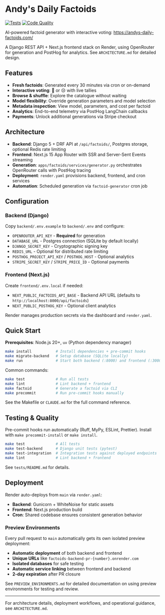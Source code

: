 # Andy's Daily Factoids

[![Tests](https://github.com/andrewm4894/andys-daily-factoids/workflows/Test%20Suite/badge.svg)](https://github.com/andrewm4894/andys-daily-factoids/actions/workflows/test.yml)
[![Code Quality](https://github.com/andrewm4894/andys-daily-factoids/workflows/Code%20Quality/badge.svg)](https://github.com/andrewm4894/andys-daily-factoids/actions/workflows/code-quality.yml)

AI-powered factoid generator with interactive voting: https://andys-daily-factoids.com/

A Django REST API + Next.js frontend stack on Render, using OpenRouter for generation and PostHog for analytics. See `ARCHITECTURE.md` for detailed design.

## Features

- **Fresh factoids**: Generated every 30 minutes via cron or on-demand
- **Interactive voting**: 🤯 or 😒 with live tallies
- **Browse & shuffle**: Explore the catalogue without waiting
- **Model flexibility**: Override generation parameters and model selection
- **Metadata inspection**: View model, parameters, and cost per factoid
- **Analytics**: End-to-end telemetry via PostHog LangChain callbacks
- **Payments**: Unlock additional generations via Stripe checkout

## Architecture

- **Backend**: Django 5 + DRF API at `/api/factoids/`, Postgres storage, optional Redis rate limiting
- **Frontend**: Next.js 15 App Router with SSR and Server-Sent Events streaming
- **Generation**: `apps/factoids/services/generator.py` orchestrates OpenRouter calls with PostHog tracing
- **Deployment**: `render.yaml` provisions backend, frontend, and cron services
- **Automation**: Scheduled generation via `factoid-generator` cron job

## Configuration

### Backend (Django)
Copy `backend/.env.example` to `backend/.env` and configure:
- `OPENROUTER_API_KEY` - **Required** for generation
- `DATABASE_URL` - Postgres connection (SQLite by default locally)
- `DJANGO_SECRET_KEY` - Cryptographic signing key
- `REDIS_URL` - Optional for distributed rate limiting
- `POSTHOG_PROJECT_API_KEY` / `POSTHOG_HOST` - Optional analytics
- `STRIPE_SECRET_KEY` / `STRIPE_PRICE_ID` - Optional payments

### Frontend (Next.js)
Create `frontend/.env.local` if needed:
- `NEXT_PUBLIC_FACTOIDS_API_BASE` - Backend API URL (defaults to `http://localhost:8000/api/factoids`)
- `NEXT_PUBLIC_POSTHOG_KEY` - Optional client analytics

Render manages production secrets via the dashboard and `render.yaml`.

## Quick Start

**Prerequisites**: Node.js 20+, `uv` (Python dependency manager)

```bash
make install           # Install dependencies + pre-commit hooks
make migrate-backend   # Setup database (SQLite locally)
make run               # Start both backend (:8000) and frontend (:3000)
```

Common commands:
```bash
make test              # Run all tests
make lint              # Lint backend + frontend
make factoid           # Generate a factoid via CLI
make precommit         # Run pre-commit hooks manually
```

See the Makefile or `CLAUDE.md` for the full command reference.

## Testing & Quality

Pre-commit hooks run automatically (Ruff, MyPy, ESLint, Prettier). Install with `make precommit-install` or `make install`.

```bash
make test              # All tests
make test-backend      # Django unit tests (pytest)
make test-integration  # Integration tests against deployed endpoints
make lint              # Lint backend + frontend
```

See `tests/README.md` for details.

## Deployment

Render auto-deploys from `main` via `render.yaml`:
- **Backend**: Gunicorn + WhiteNoise for static assets
- **Frontend**: Next.js production build
- **Cron**: Shared codebase ensures consistent generation behavior

### Preview Environments

Every pull request to `main` automatically gets its own isolated preview deployment:
- **Automatic deployment** of both backend and frontend
- **Unique URLs** like `factoids-backend-pr-{number}.onrender.com`
- **Isolated databases** for safe testing
- **Automatic service linking** between frontend and backend
- **2-day expiration** after PR closure

See `PREVIEW_ENVIRONMENTS.md` for detailed documentation on using preview environments for testing and review.

---

For architecture details, deployment workflows, and operational guidance, see `ARCHITECTURE.md`.
